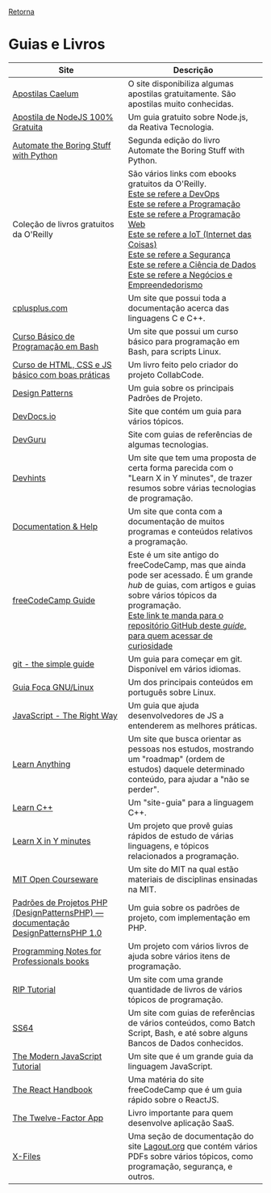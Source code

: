 [Retorna](../README.md)

# Guias e Livros

| Site                                                                                                                                                  | Descrição                                                                                                                                                                                                                                                                                                                                                                                                                                                                                                                                                                                                            |
|-------------------------------------------------------------------------------------------------------------------------------------------------------|----------------------------------------------------------------------------------------------------------------------------------------------------------------------------------------------------------------------------------------------------------------------------------------------------------------------------------------------------------------------------------------------------------------------------------------------------------------------------------------------------------------------------------------------------------------------------------------------------------------------|
| [Apostilas Caelum](https://www.caelum.com.br/apostilas)                                                                                               | O site disponibiliza algumas apostilas gratuitamente. São apostilas muito conhecidas.                                                                                                                                                                                                                                                                                                                                                                                                                                                                                                                                |
| [Apostila de NodeJS 100% Gratuita](https://blog.reativa.dev/apostila-nodejs-completa/)                                                                | Um guia gratuito sobre Node.js, da Reativa Tecnologia.                                                                                                                                                                                                                                                                                                                                                                                                                                                                                                                                                               |
| [Automate the Boring Stuff with Python](https://automatetheboringstuff.com/2e/)                                                                       | Segunda edição do livro Automate the Boring Stuff with Python.                                                                                                                                                                                                                                                                                                                                                                                                                                                                                                                                                       |
| Coleção de livros gratuitos da O'Reilly                                                                                                               | São vários links com ebooks gratuitos da O'Reilly.<br>[Este se refere a DevOps](https://www.oreilly.com/webops/free/)<br>[Este se refere a Programação](https://www.oreilly.com/programming/free/)<br>[Este se refere a Programação Web](https://www.oreilly.com/web-platform/free/)<br>[Este se refere a IoT (Internet das Coisas)](https://www.oreilly.com/iot/free/)<br>[Este se refere a Segurança](https://www.oreilly.com/security/free/)<br>[Este se refere a Ciência de Dados](https://www.oreilly.com/data/free/)<br>[Este se refere a Negócios e Empreendedorismo](https://www.oreilly.com/business/free/) |
| [cplusplus.com](http://www.cplusplus.com/)                                                                                                            | Um site que possui toda a documentação acerca das linguagens C e C++.                                                                                                                                                                                                                                                                                                                                                                                                                                                                                                                                                |
| [Curso Básico de Programação em Bash](https://debxp.org/cbpb)                                                                                         | Um site que possui um curso básico para programação em Bash, para scripts Linux.                                                                                                                                                                                                                                                                                                                                                                                                                                                                                                                                     |
| [Curso de HTML, CSS e JS básico com boas práticas](https://drive.google.com/file/d/1gQtriSisZQTlt6N3-MobusqnxbywyhHS/view)                            | Um livro feito pelo criador do projeto CollabCode.                                                                                                                                                                                                                                                                                                                                                                                                                                                                                                                                                                   |
| [Design Patterns](https://sourcemaking.com/design_patterns)                                                                                           | Um guia sobre os principais Padrões de Projeto.                                                                                                                                                                                                                                                                                                                                                                                                                                                                                                                                                                      |
| [DevDocs.io](https://devdocs.io/)                                                                                                                     | Site que contém um guia para vários tópicos.                                                                                                                                                                                                                                                                                                                                                                                                                                                                                                                                                                         |
| [DevGuru](https://www.devguru.com/index.html)                                                                                                         | Site com guias de referências de algumas tecnologias.                                                                                                                                                                                                                                                                                                                                                                                                                                                                                                                                                                |
| [Devhints](https://devhints.io/)                                                                                                                      | Um site que tem uma proposta de certa forma parecida com o "Learn X in Y minutes", de trazer resumos sobre várias tecnologias de programação.                                                                                                                                                                                                                                                                                                                                                                                                                                                                        |
| [Documentation & Help](https://documentation.help/)                                                                                                   | Um site que conta com a documentação de muitos programas e conteúdos relativos a programação.                                                                                                                                                                                                                                                                                                                                                                                                                                                                                                                        |
| [freeCodeCamp Guide](https://guide.freecodecamp.org/)                                                                                                 | Este é um site antigo do freeCodeCamp, mas que ainda pode ser acessado. É um grande *hub* de guias, com artigos e guias sobre vários tópicos da programação.<br>[Este link te manda para o repositório GitHub deste *guide*, para quem acessar de curiosidade](https://github.com/freeCodeCamp/guide)                                                                                                                                                                                                                                                                                                                |
| [git - the simple guide](https://rogerdudler.github.io/git-guide)                                                                                     | Um guia para começar em git. Disponível em vários idiomas.                                                                                                                                                                                                                                                                                                                                                                                                                                                                                                                                                           |
| [Guia Foca GNU/Linux](https://guiafoca.org/)                                                                                                          | Um dos principais conteúdos em português sobre Linux.                                                                                                                                                                                                                                                                                                                                                                                                                                                                                                                                                                |
| [JavaScript - The Right Way](http://jstherightway.org/pt-br/)                                                                                         | Um guia que ajuda desenvolvedores de JS a entenderem as melhores práticas.                                                                                                                                                                                                                                                                                                                                                                                                                                                                                                                                           |
| [Learn Anything](https://learn-anything.xyz/)                                                                                                         | Um site que busca orientar as pessoas nos estudos, mostrando um "roadmap" (ordem de estudos) daquele determinado conteúdo, para ajudar a "não se perder".                                                                                                                                                                                                                                                                                                                                                                                                                                                            |
| [Learn C++](https://www.learncpp.com/)                                                                                                                | Um "site-guia" para a linguagem C++.                                                                                                                                                                                                                                                                                                                                                                                                                                                                                                                                                                                 |
| [Learn X in Y minutes](https://learnxinyminutes.com/)                                                                                                 | Um projeto que provê guias rápidos de estudo de várias linguagens, e tópicos relacionados a programação.                                                                                                                                                                                                                                                                                                                                                                                                                                                                                                             |
| [MIT Open Courseware](https://ocw.mit.edu/)                                                                                                           | Um site do MIT na qual estão materiais de disciplinas ensinadas na MIT.                                                                                                                                                                                                                                                                                                                                                                                                                                                                                                                                              |
| [Padrões de Projetos PHP (DesignPatternsPHP) — documentação DesignPatternsPHP 1.0](https://designpatternsphp.readthedocs.io/pt_BR/latest/README.html) | Um guia sobre os padrões de projeto, com implementação em PHP.                                                                                                                                                                                                                                                                                                                                                                                                                                                                                                                                                       |
| [Programming Notes for Professionals books](https://books.goalkicker.com/)                                                                            | Um projeto com vários livros de ajuda sobre vários itens de programação.                                                                                                                                                                                                                                                                                                                                                                                                                                                                                                                                             |
| [RIP Tutorial](https://riptutorial.com/)                                                                                                              | Um site com uma grande quantidade de livros de vários tópicos de programação.                                                                                                                                                                                                                                                                                                                                                                                                                                                                                                                                        |
| [SS64](https://ss64.com/)                                                                                                                             | Um site com guias de referências de vários conteúdos, como Batch Script, Bash, e até sobre alguns Bancos de Dados conhecidos.                                                                                                                                                                                                                                                                                                                                                                                                                                                                                        |
| [The Modern JavaScript Tutorial](https://javascript.info/)                                                                                            | Um site que é um grande guia da linguagem JavaScript.                                                                                                                                                                                                                                                                                                                                                                                                                                                                                                                                                                |
| [The React Handbook](https://www.freecodecamp.org/news/the-react-handbook-b71c27b0a795/#variables)                                                    | Uma matéria do site freeCodeCamp que é um guia rápido sobre o ReactJS.                                                                                                                                                                                                                                                                                                                                                                                                                                                                                                                                               |
| [The Twelve-Factor App](https://12factor.net/)                                                                                                        | Livro importante para quem desenvolve aplicação SaaS.                                                                                                                                                                                                                                                                                                                                                                                                                                                                                                                                                                |
| [X-Files](https://doc.lagout.org/)                                                                                                                    | Uma seção de documentação do site [Lagout.org](https://lagout.org/) que contém vários PDFs sobre vários tópicos, como programação, segurança, e outros.                                                                                                                                                                                                                                                                                                                                                                                                                                                              |
